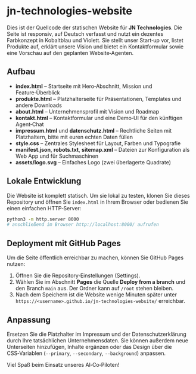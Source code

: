 # jn-technologies-website

Dies ist der Quellcode der statischen Website für **JN Technologies**. Die Seite ist responsiv, auf Deutsch verfasst und nutzt ein dezentes Farbkonzept in Kobaltblau und Violett. Sie stellt unser Start‑up vor, listet Produkte auf, erklärt unsere Vision und bietet ein Kontaktformular sowie eine Vorschau auf den geplanten Website‑Agenten.

## Aufbau

- **index.html** – Startseite mit Hero‑Abschnitt, Mission und Feature‑Überblick
- **produkte.html** – Platzhalterseite für Präsentationen, Templates und andere Downloads
- **about.html** – Unternehmensprofil mit Vision und Roadmap
- **kontakt.html** – Kontaktformular und eine Demo‑UI für den künftigen Agent‑Chat
- **impressum.html** und **datenschutz.html** – Rechtliche Seiten mit Platzhaltern, bitte mit euren echten Daten füllen
- **style.css** – Zentrales Stylesheet für Layout, Farben und Typografie
- **manifest.json**, **robots.txt**, **sitemap.xml** – Dateien zur Konfiguration als Web App und für Suchmaschinen
- **assets/logo.svg** – Einfaches Logo (zwei überlagerte Quadrate)

## Lokale Entwicklung

Die Website ist komplett statisch. Um sie lokal zu testen, klonen Sie dieses Repository und öffnen Sie `index.html` in Ihrem Browser oder bedienen Sie einen einfachen HTTP‑Server:

```bash
python3 -m http.server 8000
# anschließend im Browser http://localhost:8000/ aufrufen
```

## Deployment mit GitHub Pages

Um die Seite öffentlich erreichbar zu machen, können Sie GitHub Pages nutzen:

1. Öffnen Sie die Repository‑Einstellungen (Settings).
2. Wählen Sie im Abschnitt **Pages** die Quelle **Deploy from a branch** und den Branch `main` aus. Der Ordner kann auf `/root` stehen bleiben.
3. Nach dem Speichern ist die Website wenige Minuten später unter `https://<username>.github.io/jn-technologies-website/` erreichbar.

## Anpassung

Ersetzen Sie die Platzhalter im Impressum und der Datenschutzerklärung durch Ihre tatsächlichen Unternehmensdaten. Sie können außerdem neue Unterseiten hinzufügen, Inhalte ergänzen oder das Design über die CSS‑Variablen (`--primary`, `--secondary`, `--background`) anpassen.

Viel Spaß beim Einsatz unseres AI‑Co‑Piloten!